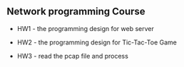 ## Network programming Course

- HW1 - the programming design for web server

- HW2 - the programming design for Tic-Tac-Toe Game

- HW3 - read the pcap file and process
